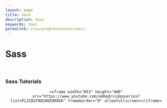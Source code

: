 ```yaml
---
layout: page
title: Sass
description: Sass
keywords: Sass
permalink: /css/preprocessors/sass/
---
```


# Sass

<br/>

### Sass Tutorials

<div align="center">

    <iframe width="853" height="480" src="https://www.youtube.com/embed/videoseries?list=PL2CB1F80266E986EA" frameborder="0" allowfullscreen></iframe>

</div>
